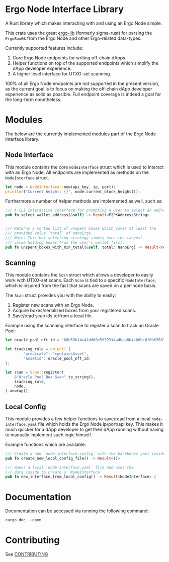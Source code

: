 # Ergo Node Interface Library

A Rust library which makes interacting with and using an Ergo Node simple.

This crate uses the great [ergo-lib](https://github.com/ergoplatform/sigma-rust) (formerly sigma-rust) for parsing the `ErgoBox`es from the Ergo Node and other Ergo-related data-types.

Currently supported features include:
1. Core Ergo Node endpoints for writing off-chain dApps.
2. Helper functions on top of the supported endpoints which simplify the dApp developer experience.
3. A higher level interface for UTXO-set scanning.

100% of all Ergo Node endpoints are not supported in the present version, as the current goal is to focus on making the off-chain dApp developer experience as solid as possible. Full endpoint coverage is indeed a goal for the long-term nonetheless.


Modules
========

The below are the currently implemented modules part of the Ergo Node Interface library.

Node Interface
--------------
This module contains the core `NodeInterface` struct which is used to interact with an Ergo Node. All endpoints are implemented as methods on the `NodeInterface` struct.


```rust
let node = NodeInterface::new(api_key, ip, port);
println!("Current height: {}", node.current_block_height());
```

Furthermore a number of helper methods are implemented as well, such as:

```rust
/// A CLI interactive interface for prompting a user to select an address
pub fn select_wallet_address(&self) -> Result<P2PKAddressString>


/// Returns a sorted list of unspent boxes which cover at least the
/// provided value `total` of nanoErgs.
/// Note: This box selection strategy simply uses the largest
/// value holding boxes from the user's wallet first.
pub fn unspent_boxes_with_min_total(&self, total: NanoErg) -> Result<Vec<ErgoBox>>

```

Scanning
---------
This module contains the `Scan` struct which allows a developer to easily work with UTXO-set scans. Each `Scan` is tied to a specific `NodeInterface`, which is inspired from the fact that scans are saved on a per-node basis.

The `Scan` struct provides you with the ability to easily:
1. Register new scans with an Ergo Node.
2. Acquire boxes/serialized boxes from your registered scans.
3. Save/read scan ids to/from a local file.

Example using the scanning interface to register a scan to track an Oracle Pool:

```rust
let oracle_pool_nft_id = "08b59b14e4fdd60e5952314adbaa8b4e00bc0f0b676872a5224d3bf8591074cd".to_string();

let tracking_rule = object! {
        "predicate": "containsAsset",
        "assetId": oracle_pool_nft_id,
};

let scan = Scan::register(
    &"Oracle Pool Box Scan".to_string(),
    tracking_rule,
    node,
).unwrap();

```


Local Config
------------
This module provides a few helper functions to save/read from a local `node-interface.yaml` file which holds the Ergo Node ip/port/api key. This makes it much quicker for a dApp developer to get their dApp running without having to manually implement such logic himself.

Example functions which are available:

```rust
/// Create a new `node-interface.config` with the barebones yaml inside
pub fn create_new_local_config_file() -> Result<()>

/// Opens a local `node-interface.yaml` file and uses the
/// data inside to create a `NodeInterface`
pub fn new_interface_from_local_config() -> Result<NodeInterface> {
```



Documentation
============

Documentation can be accessed via running the following command:

```rust
cargo doc --open
```


Contributing
============
See [CONTRIBUTING](CONTRIBUTING.md)
